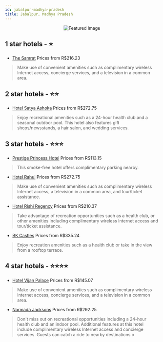 ```yaml
---
id: jabalpur-madhya-pradesh
title: Jabalpur, Madhya Pradesh
---
```


<center><img src="https://i.travelapi.com/hotels/22000000/21490000/21481900/21481822/58d5fedd_z.jpg" alt="Featured Image" /></center>


##  1 star hotels - ⭐️

-    [The Samrat](https://us.hurb.com/hotels/jabalpur/the-samrat-JNP-JP289491?cmp=18055) Prices from R$216.23
   > Make use of convenient amenities such as complimentary wireless Internet access, concierge services, and a television in a common area.

##  2 star hotels - ⭐️⭐️

-    [Hotel Satya Ashoka](https://us.hurb.com/hotels/jabalpur/hotel-satya-ashoka-JNP-JP352356?cmp=18055) Prices from R$272.75
   > Enjoy recreational amenities such as a 24-hour health club and a seasonal outdoor pool. This hotel also features gift shops/newsstands, a hair salon, and wedding services.

##  3 star hotels - ⭐️⭐️⭐️

-    [Prestige Princess Hotel](https://us.hurb.com/hotels/jabalpur/prestige-princess-hotel-JNP-JP872229?cmp=18055) Prices from R$113.15
   > This smoke-free hotel offers complimentary parking nearby.
-    [Hotel Rahul](https://us.hurb.com/hotels/jabalpur/hotel-rahul-JNP-JP740789?cmp=18055) Prices from R$272.75
   > Make use of convenient amenities such as complimentary wireless Internet access, a television in a common area, and tour/ticket assistance.
-    [Hotel Rishi Regency](https://us.hurb.com/hotels/jabalpur/hotel-rishi-regency-JNP-JP748942?cmp=18055) Prices from R$210.37
   > Take advantage of recreation opportunities such as a health club, or other amenities including complimentary wireless Internet access and tour/ticket assistance.
-    [BK Castles](https://us.hurb.com/hotels/jabalpur/bk-castles-JNP-JP825706?cmp=18055) Prices from R$335.24
   > Enjoy recreation amenities such as a health club or take in the view from a rooftop terrace.

##  4 star hotels - ⭐️⭐️⭐️⭐️

-    [Hotel Vijan Palace](https://us.hurb.com/hotels/jabalpur/hotel-vijan-palace-JNP-JP750452?cmp=18055) Prices from R$145.07
   > Make use of convenient amenities such as complimentary wireless Internet access, concierge services, and a television in a common area.
-    [Narmada Jacksons](https://us.hurb.com/hotels/jabalpur/narmada-jacksons-JNP-JP847226?cmp=18055) Prices from R$292.25
   > Don't miss out on recreational opportunities including a 24-hour health club and an indoor pool. Additional features at this hotel include complimentary wireless Internet access and concierge services. Guests can catch a ride to nearby destinations o
